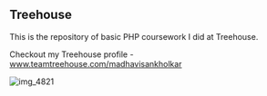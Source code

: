 ## Treehouse

This is the repository of basic PHP coursework I did at Treehouse.

Checkout my Treehouse profile - www.teamtreehouse.com/madhavisankholkar

![img_4821](https://user-images.githubusercontent.com/33068383/37924965-9fce3ed4-30f0-11e8-9da2-176fdb9ef322.jpg)
